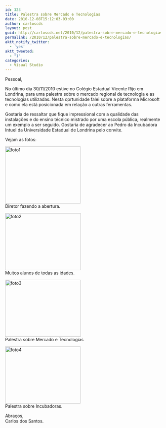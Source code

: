 ```yaml
---
id: 323
title: Palestra sobre Mercado e Tecnologias
date: 2010-12-08T15:12:03-03:00
author: carloscds
layout: post
guid: http://carloscds.net/2010/12/palestra-sobre-mercado-e-tecnologias/
permalink: /2010/12/palestra-sobre-mercado-e-tecnologias/
aktt_notify_twitter:
  - 'yes'
aktt_tweeted:
  - "1"
categories:
  - Visual Studio
---
```

Pessoal,

No último dia 30/11/2010 estive no Colégio Estadual Vicente Rijo em Londrina, para uma palestra sobre o mercado regional de tecnologia e as tecnologias utilizadas. Nesta oprtunidade falei sobre a plataforma Microsoft e como ela está posicionada em relação a outras ferramentas.

Gostaria de ressaltar que fique impressional com a qualidade das instalações e do ensino técnico mistrado por uma escola pública, realmente um exemplo a ser seguido. Gostaria de agradecer ao Pedro da Incubadora Intuel da Universidade Estadual de Londrina pelo convite.

Vejam as fotos:

[<img style="background-image: none; border-bottom: 0px; border-left: 0px; margin: 0px; padding-left: 0px; padding-right: 0px; display: inline; border-top: 0px; border-right: 0px; padding-top: 0px" title="foto1" border="0" alt="foto1" src="http://carloscds.net/wp-content/uploads/2010/12/foto1_thumb.jpg" width="244" height="184" />](http://carloscds.net/wp-content/uploads/2010/12/foto1.jpg)  
Diretor fazendo a abertura.

[<img style="background-image: none; border-bottom: 0px; border-left: 0px; margin: 0px; padding-left: 0px; padding-right: 0px; display: inline; border-top: 0px; border-right: 0px; padding-top: 0px" title="foto2" border="0" alt="foto2" src="http://carloscds.net/wp-content/uploads/2010/12/foto2_thumb.jpg" width="244" height="184" />](http://carloscds.net/wp-content/uploads/2010/12/foto2.jpg)  
Muitos alunos de todas as idades.

[<img style="background-image: none; border-bottom: 0px; border-left: 0px; margin: 0px; padding-left: 0px; padding-right: 0px; display: inline; border-top: 0px; border-right: 0px; padding-top: 0px" title="foto3" border="0" alt="foto3" src="http://carloscds.net/wp-content/uploads/2010/12/foto3_thumb.jpg" width="244" height="184" />](http://carloscds.net/wp-content/uploads/2010/12/foto3.jpg)  
Palestra sobre Mercado e Tecnologias

[<img style="background-image: none; border-bottom: 0px; border-left: 0px; padding-left: 0px; padding-right: 0px; display: inline; border-top: 0px; border-right: 0px; padding-top: 0px" title="foto4" border="0" alt="foto4" src="http://carloscds.net/wp-content/uploads/2010/12/foto4_thumb.jpg" width="244" height="184" />](http://carloscds.net/wp-content/uploads/2010/12/foto4.jpg)  
Palestra sobre Incubadoras.

Abraços,  
Carlos dos Santos.